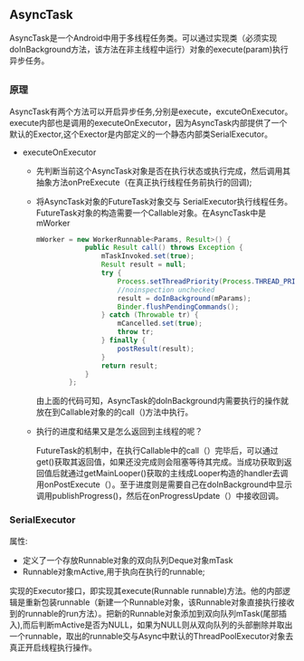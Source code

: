 ## AsyncTask

AsyncTask是一个Android中用于多线程任务类。可以通过实现类（必须实现doInBackground方法，该方法在非主线程中运行）对象的execute(param)执行异步任务。

## 

### 原理 

​	AsyncTask有两个方法可以开启异步任务,分别是execute，excuteOnExecutor。execute内部也是调用的executeOnExecutor，因为AsyncTask内部提供了一个默认的Exector,这个Exector是内部定义的一个静态内部类SerialExecutor。

- executeOnExecutor

  - 先判断当前这个AsyncTask对象是否在执行状态或执行完成，然后调用其抽象方法onPreExecute（在真正执行线程任务前执行的回调);

  - 将AsyncTask对象的FutureTask对象交与 SerialExecutor执行线程任务。FutureTask对象的构造需要一个Callable对象。在AsyncTask中是mWorker

    ```java
    mWorker = new WorkerRunnable<Params, Result>() {
                public Result call() throws Exception {
                    mTaskInvoked.set(true);
                    Result result = null;
                    try {
                        Process.setThreadPriority(Process.THREAD_PRIORITY_BACKGROUND);
                        //noinspection unchecked
                        result = doInBackground(mParams);
                        Binder.flushPendingCommands();
                    } catch (Throwable tr) {
                        mCancelled.set(true);
                        throw tr;
                    } finally {
                        postResult(result);
                    }
                    return result;
                }
            };
    ```

    

    由上面的代码可知，AsyncTask的doInBackground内需要执行的操作就放在到Callable对象的的call（)方法中执行。

  - 执行的进度和结果又是怎么返回到主线程的呢？

    FutureTask的机制中，在执行Callable中的call（）完毕后，可以通过get()获取其返回值，如果还没完成则会阻塞等待其完成。当成功获取到返回值后就通过getMainLooper()获取的主线成Looper构造的handler去调用onPostExecute（）。至于进度则是需要自己在doInBackground中显示调用publishProgress()，然后在onProgressUpdate（）中接收回调。

### SerialExecutor

属性:

- 定义了一个存放Runnable对象的双向队列Deque对象mTask
- Runnable对象mActive,用于执向在执行的runnable;			

实现的Executor接口，即实现其execute(Runnable runnable)方法。他的内部逻辑是重新包装runnable（新建一个Runnable对象，该Runnable对象直接执行接收到的runnable的run方法）。把新的Runnable对象添加到双向队列mTask(尾部插入),而后判断mActive是否为NULL，如果为NULL则从双向队列的头部删除并取出一个runnable，取出的runnable交与Async中默认的ThreadPoolExecutor对象去真正开启线程执行操作。